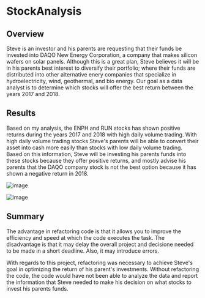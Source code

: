 # StockAnalysis

## Overview

Steve is an investor and his parents are requesting that their funds be invested into DAQO New Energy Corporation, a company that makes silicon wafers on solar panels. Although this is a great plan, Steve believes it will be in his parents best interest to diversify their portfolio; where their funds are distributed into other alternative enery companies that specialize in hydroelectricity, wind, geothermal, and bio energy.  Our goal as a data analyst is to determine which stocks will offer the best return between the years 2017 and 2018.

## Results

Based on my analysis, the ENPH and RUN stocks has shown positive returns during the years 2017 and 2018 with high daily volume trading.  With high daily volume trading stocks Steve's parents will be able to convert their asset into cash more easily than stocks with low daily volume trading.  Based on this information, Steve will be investing his parents funds into these stocks because they offer positive returns, and mostly advise his parents that the DAQO company stock is not the best option because it has shown a negative return in 2018.

![image](https://user-images.githubusercontent.com/80642682/116833796-33a12480-ab89-11eb-83a9-2796a3bf01eb.png)


![image](https://user-images.githubusercontent.com/80642682/116833840-6ea35800-ab89-11eb-9914-fb41a9c81e9f.png)

## Summary

The advantage in refactoring code is that it allows you to improve the efficiency and speed at which the code executes the task. The disadvantage is that it may delay the overall project and decisione needed to be made in a short deadline. Also, it may introduce errors.   

With regards to this project, refactoring was necessary to achieve Steve's goal in optimizing the return of his parent's investments.  Without refactoring the code, the code would have not been able to analyze the data and report the information that Steve needed to make his decision on what stocks to invest his parents funds. 
